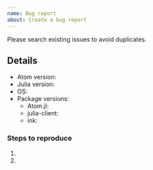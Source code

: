 ```yaml
---
name: Bug report
about: Create a bug report
---
```

Please search existing issues to avoid duplicates.

## Details
- Atom version:
- Julia version:
- OS:
- Package versions:
  - Atom.jl:
  - julia-client:
  - ink:

### Steps to reproduce

1.
2.
